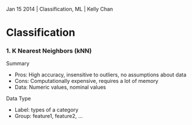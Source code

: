 Jan 15 2014 | Classification, ML | Kelly Chan
# Classification


### 1. K Nearest Neighbors (kNN)
Summary
- Pros: High accuracy, insensitive to outliers, no assumptions about data
- Cons: Computationally expensive, requires a lot of memory
- Data: Numeric values, nominal values


Data Type
- Label: types of a category
- Group: feature1, feature2, ...
